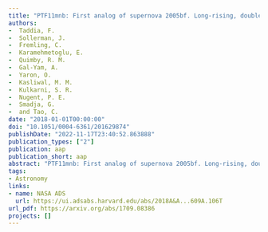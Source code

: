 ```yaml
---
title: "PTF11mnb: First analog of supernova 2005bf. Long-rising, double-peaked supernova Ic from a massive progenitor"
authors:
-  Taddia, F.
-  Sollerman, J.
-  Fremling, C.
-  Karamehmetoglu, E.
-  Quimby, R. M.
-  Gal-Yam, A.
-  Yaron, O.
-  Kasliwal, M. M.
-  Kulkarni, S. R.
-  Nugent, P. E.
-  Smadja, G.
-  and Tao, C.
date: "2018-01-01T00:00:00"
doi: "10.1051/0004-6361/201629874"
publishDate: "2022-11-17T23:40:52.863888"
publication_types: ["2"]
publication: aap
publication_short: aap
abstract: "PTF11mnb: First analog of supernova 2005bf. Long-rising, double-peaked supernova Ic from a massive progenitor"
tags:
- Astronomy
links:
- name: NASA ADS
  url: https://ui.adsabs.harvard.edu/abs/2018A&A...609A.106T
url_pdf: https://arxiv.org/abs/1709.08386
projects: []
---
```

